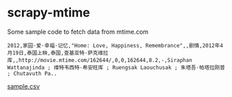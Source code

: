 # scrapy-mtime

Some sample code to fetch data from mtime.com


```
2012,家园·爱·幸福·记忆,"Home: Love, Happiness, Remembrance",,剧情,2012年4月19日,泰国上映,泰国,查基亚特·萨克维拉库,,http://movie.mtime.com/162644/,0,0,162644,8.2,-,Siraphan Wattanajinda ; 维特韦西特·希安旺库 ; Ruengsak Laouchusak ; 朱塔吾·帕塔拉刚普 ; Chutavuth Pa..
```

[sample.csv](./sample.csv)
